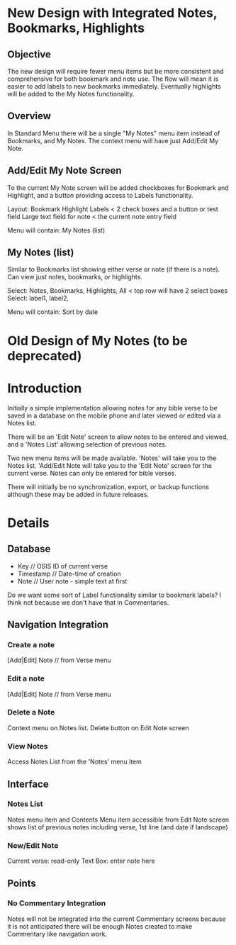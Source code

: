 # New Design with Integrated Notes, Bookmarks, Highlights #

## Objective ##

The new design will require fewer menu items but be more consistent and comprehensive for both bookmark and note use. The flow will mean it is easier to add labels to new bookmarks immediately.  Eventually highlights will be added to the My Notes functionality.

## Overview ##
In Standard Menu there will be a single "My Notes" menu item instead of Bookmarks, and My Notes.  The context menu will have just Add/Edit My Note.

## Add/Edit My Note Screen ##
To the current My Note screen will be added checkboxes for Bookmark and Highlight, and a button providing access to Labels functionality.

Layout:
Bookmark   Highlight  Labels  < 2 check boxes and a button or test field
Large text field for note < the current note entry field

Menu will contain: My Notes (list)

## My Notes (list) ##
Similar to Bookmarks list showing either verse or note (if there is a note).  Can view just notes, bookmarks, or highlights.

Select: Notes, Bookmarks, Highlights, All  < top row will have 2 select boxes
Select: label1, label2,

Menu will contain: Sort by date



# Old Design of My Notes (to be deprecated) #

# Introduction #

Initially a simple implementation allowing notes for any bible verse to be saved in a database on the mobile phone and later viewed or edited via a Notes list.

There will be an 'Edit Note' screen to allow notes to be entered and viewed, and a 'Notes List' allowing selection of previous notes.

Two new menu items will be made available.  'Notes' will take you to the Notes list.  'Add/Edit Note will take you to the 'Edit Note' screen for the current verse.  Notes can only be entered for bible verses.

There will initially be no synchronization, export, or backup functions although these may be added in future releases.

# Details #

## Database ##
  * Key // OSIS ID of current verse
  * Timestamp // Date-time of creation
  * Note // User note - simple text at first

Do we want some sort of Label functionality similar to bookmark labels?  I think not because we don't have that in Commentaries.

## Navigation Integration ##
### Create a note ###
[Add|Edit] Note // from Verse menu

### Edit a note ###
[Add|Edit] Note // from Verse menu

### Delete a Note ###
Context menu on Notes list.
Delete button on Edit Note screen

### View Notes ###
Access Notes List from the 'Notes' menu item

## Interface ##
### Notes List ###
Notes menu item and Contents Menu item accessible from Edit Note screen  shows list of previous notes including verse, 1st line (and date if landscape)

### New/Edit Note ###
Current verse: read-only
Text Box: enter note here

## Points ##
### No Commentary Integration ###
Notes will not be integrated into the current Commentary screens because it is not anticipated there will be enough Notes created to make Commentary like navigation work.